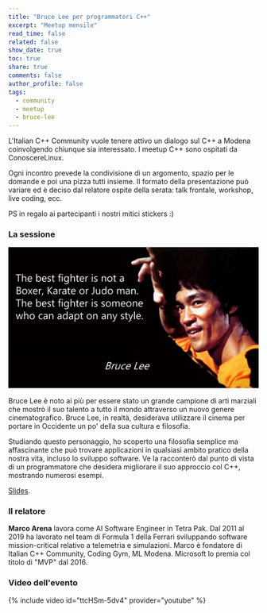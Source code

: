 ```yaml
---
title: "Bruce Lee per programmatori C++"
excerpt: "Meetup mensile"
read_time: false
related: false
show_date: true
toc: true
share: true
comments: false
author_profile: false
tags:
  - community
  - meetup
  - bruce-lee
---
```


L'Italian C++ Community vuole tenere attivo un dialogo sul C++ a Modena coinvolgendo chiunque sia interessato. I meetup C++ sono ospitati da ConoscereLinux.

Ogni incontro prevede la condivisione di un argomento, spazio per le domande e poi una pizza tutti insieme.
Il formato della presentazione può variare ed è deciso dal relatore ospite della serata: talk frontale, workshop, live coding, ecc.

PS in regalo ai partecipanti i nostri mitici stickers :)

### La sessione

![banner](https://raw.githubusercontent.com/ilpropheta/playground-ot4mmv6n/master/bruce-lee-quote.png)

Bruce Lee è noto ai più per essere stato un grande campione di arti marziali che mostrò il suo talento a tutto il mondo attraverso un nuovo genere cinematografico. Bruce Lee, in realtà, desiderava utilizzare il cinema per portare in Occidente un po' della sua cultura e filosofia.

Studiando questo personaggio, ho scoperto una filosofia semplice ma affascinante che può trovare applicazioni in qualsiasi ambito pratico della nostra vita, incluso lo sviluppo software. Ve la racconterò dal punto di vista di un programmatore che desidera migliorare il suo approccio col C++, mostrando numerosi esempi.

[Slides](https://conoscerelinux.org/wp-content/uploads/2019/01/Bruce-Lee-for-C-programmers-Marco-Arena.pdf).

### Il relatore

**Marco Arena** lavora come AI Software Engineer in Tetra Pak. Dal 2011 al 2019 ha lavorato nel team di Formula 1 della Ferrari sviluppando software mission-critical relativo a telemetria e simulazioni. Marco è fondatore di Italian C++ Community, Coding Gym, ML Modena. Microsoft lo premia col titolo di "MVP" dal 2016.

### Video dell'evento

{% include video id="ttcHSm-5dv4" provider="youtube" %}